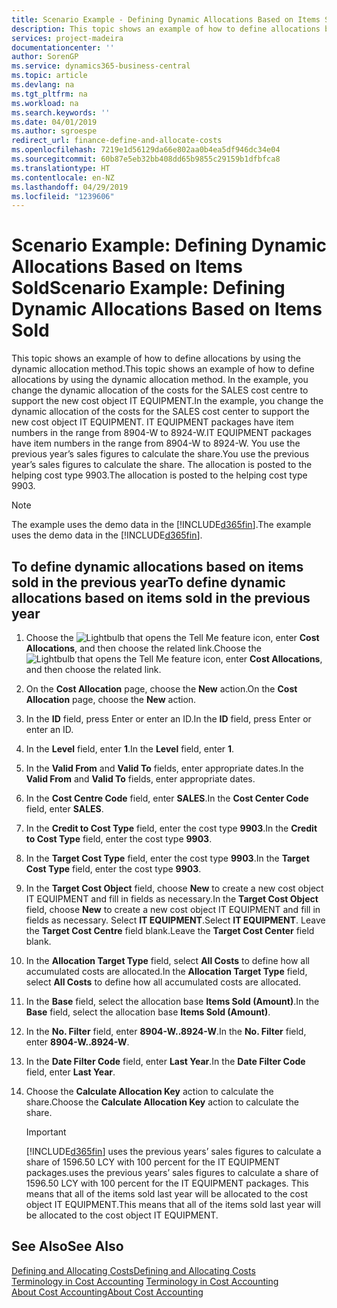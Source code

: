 ```yaml
---
title: Scenario Example - Defining Dynamic Allocations Based on Items Sold | Microsoft Docs
description: This topic shows an example of how to define allocations by using the dynamic allocation method.
services: project-madeira
documentationcenter: ''
author: SorenGP
ms.service: dynamics365-business-central
ms.topic: article
ms.devlang: na
ms.tgt_pltfrm: na
ms.workload: na
ms.search.keywords: ''
ms.date: 04/01/2019
ms.author: sgroespe
redirect_url: finance-define-and-allocate-costs
ms.openlocfilehash: 7219e1d56129da66e802aa0b4ea5df946dc34e04
ms.sourcegitcommit: 60b87e5eb32bb408dd65b9855c29159b1dfbfca8
ms.translationtype: HT
ms.contentlocale: en-NZ
ms.lasthandoff: 04/29/2019
ms.locfileid: "1239606"
---
```

# <a name="scenario-example-defining-dynamic-allocations-based-on-items-sold"></a><span data-ttu-id="e6699-103">Scenario Example: Defining Dynamic Allocations Based on Items Sold</span><span class="sxs-lookup"><span data-stu-id="e6699-103">Scenario Example: Defining Dynamic Allocations Based on Items Sold</span></span>
<span data-ttu-id="e6699-104">This topic shows an example of how to define allocations by using the dynamic allocation method.</span><span class="sxs-lookup"><span data-stu-id="e6699-104">This topic shows an example of how to define allocations by using the dynamic allocation method.</span></span> <span data-ttu-id="e6699-105">In the example, you change the dynamic allocation of the costs for the SALES cost centre to support the new cost object IT EQUIPMENT.</span><span class="sxs-lookup"><span data-stu-id="e6699-105">In the example, you change the dynamic allocation of the costs for the SALES cost center to support the new cost object IT EQUIPMENT.</span></span> <span data-ttu-id="e6699-106">IT EQUIPMENT packages have item numbers in the range from 8904-W to 8924-W.</span><span class="sxs-lookup"><span data-stu-id="e6699-106">IT EQUIPMENT packages have item numbers in the range from 8904-W to 8924-W.</span></span> <span data-ttu-id="e6699-107">You use the previous year’s sales figures to calculate the share.</span><span class="sxs-lookup"><span data-stu-id="e6699-107">You use the previous year’s sales figures to calculate the share.</span></span> <span data-ttu-id="e6699-108">The allocation is posted to the helping cost type 9903.</span><span class="sxs-lookup"><span data-stu-id="e6699-108">The allocation is posted to the helping cost type 9903.</span></span>  

> [!NOTE]  
>  <span data-ttu-id="e6699-109">The example uses the demo data in the [!INCLUDE[d365fin](includes/d365fin_md.md)].</span><span class="sxs-lookup"><span data-stu-id="e6699-109">The example uses the demo data in the [!INCLUDE[d365fin](includes/d365fin_md.md)].</span></span>  

## <a name="to-define-dynamic-allocations-based-on-items-sold-in-the-previous-year"></a><span data-ttu-id="e6699-110">To define dynamic allocations based on items sold in the previous year</span><span class="sxs-lookup"><span data-stu-id="e6699-110">To define dynamic allocations based on items sold in the previous year</span></span>  

1.  <span data-ttu-id="e6699-111">Choose the ![Lightbulb that opens the Tell Me feature](media/ui-search/search_small.png "Tell me what you want to do") icon, enter **Cost Allocations**, and then choose the related link.</span><span class="sxs-lookup"><span data-stu-id="e6699-111">Choose the ![Lightbulb that opens the Tell Me feature](media/ui-search/search_small.png "Tell me what you want to do") icon, enter **Cost Allocations**, and then choose the related link.</span></span>  
2.  <span data-ttu-id="e6699-112">On the **Cost Allocation** page, choose the **New** action.</span><span class="sxs-lookup"><span data-stu-id="e6699-112">On the **Cost Allocation** page, choose the **New** action.</span></span>  
3.  <span data-ttu-id="e6699-113">In the **ID** field, press Enter or enter an ID.</span><span class="sxs-lookup"><span data-stu-id="e6699-113">In the **ID** field, press Enter or enter an ID.</span></span>  
4.  <span data-ttu-id="e6699-114">In the **Level** field, enter **1**.</span><span class="sxs-lookup"><span data-stu-id="e6699-114">In the **Level** field, enter **1**.</span></span>  
5.  <span data-ttu-id="e6699-115">In the **Valid From** and **Valid To** fields, enter appropriate dates.</span><span class="sxs-lookup"><span data-stu-id="e6699-115">In the **Valid From** and **Valid To** fields, enter appropriate dates.</span></span>  
6.  <span data-ttu-id="e6699-116">In the **Cost Centre Code** field, enter **SALES**.</span><span class="sxs-lookup"><span data-stu-id="e6699-116">In the **Cost Center Code** field, enter **SALES**.</span></span>  
7.  <span data-ttu-id="e6699-117">In the **Credit to Cost Type** field, enter the cost type **9903**.</span><span class="sxs-lookup"><span data-stu-id="e6699-117">In the **Credit to Cost Type** field, enter the cost type **9903**.</span></span>  
8.  <span data-ttu-id="e6699-118">In the **Target Cost Type** field, enter the cost type **9903**.</span><span class="sxs-lookup"><span data-stu-id="e6699-118">In the **Target Cost Type** field, enter the cost type **9903**.</span></span>  
9. <span data-ttu-id="e6699-119">In the **Target Cost Object** field, choose **New** to create a new cost object IT EQUIPMENT and fill in fields as necessary.</span><span class="sxs-lookup"><span data-stu-id="e6699-119">In the **Target Cost Object** field, choose **New** to create a new cost object IT EQUIPMENT and fill in fields as necessary.</span></span> <span data-ttu-id="e6699-120">Select **IT EQUIPMENT**.</span><span class="sxs-lookup"><span data-stu-id="e6699-120">Select **IT EQUIPMENT**.</span></span> <span data-ttu-id="e6699-121">Leave the **Target Cost Centre** field blank.</span><span class="sxs-lookup"><span data-stu-id="e6699-121">Leave the **Target Cost Center** field blank.</span></span>  
10. <span data-ttu-id="e6699-122">In the **Allocation Target Type** field, select **All Costs** to define how all accumulated costs are allocated.</span><span class="sxs-lookup"><span data-stu-id="e6699-122">In the **Allocation Target Type** field, select **All Costs** to define how all accumulated costs are allocated.</span></span>  
11. <span data-ttu-id="e6699-123">In the **Base** field, select the allocation base **Items Sold (Amount)**.</span><span class="sxs-lookup"><span data-stu-id="e6699-123">In the **Base** field, select the allocation base **Items Sold (Amount)**.</span></span>  
12. <span data-ttu-id="e6699-124">In the **No. Filter** field, enter **8904-W..8924-W**.</span><span class="sxs-lookup"><span data-stu-id="e6699-124">In the **No. Filter** field, enter **8904-W..8924-W**.</span></span>  
13. <span data-ttu-id="e6699-125">In the **Date Filter Code** field, enter **Last Year**.</span><span class="sxs-lookup"><span data-stu-id="e6699-125">In the **Date Filter Code** field, enter **Last Year**.</span></span>  
14. <span data-ttu-id="e6699-126">Choose the **Calculate Allocation Key** action to calculate the share.</span><span class="sxs-lookup"><span data-stu-id="e6699-126">Choose the **Calculate Allocation Key** action to calculate the share.</span></span>  

    > [!IMPORTANT]  
    >  [!INCLUDE[d365fin](includes/d365fin_md.md)] <span data-ttu-id="e6699-127">uses the previous years’ sales figures to calculate a share of 1596.50 LCY with 100 percent for the IT EQUIPMENT packages.</span><span class="sxs-lookup"><span data-stu-id="e6699-127">uses the previous years’ sales figures to calculate a share of 1596.50 LCY with 100 percent for the IT EQUIPMENT packages.</span></span> <span data-ttu-id="e6699-128">This means that all of the items sold last year will be allocated to the cost object IT EQUIPMENT.</span><span class="sxs-lookup"><span data-stu-id="e6699-128">This means that all of the items sold last year will be allocated to the cost object IT EQUIPMENT.</span></span>  

## <a name="see-also"></a><span data-ttu-id="e6699-129">See Also</span><span class="sxs-lookup"><span data-stu-id="e6699-129">See Also</span></span>  
[<span data-ttu-id="e6699-130">Defining and Allocating Costs</span><span class="sxs-lookup"><span data-stu-id="e6699-130">Defining and Allocating Costs</span></span>](finance-define-and-allocate-costs.md)  
<span data-ttu-id="e6699-131">[Terminology in Cost Accounting](finance-terminology-in-cost-accounting.md) </span><span class="sxs-lookup"><span data-stu-id="e6699-131">[Terminology in Cost Accounting](finance-terminology-in-cost-accounting.md) </span></span>  
[<span data-ttu-id="e6699-132">About Cost Accounting</span><span class="sxs-lookup"><span data-stu-id="e6699-132">About Cost Accounting</span></span>](finance-about-cost-accounting.md)
